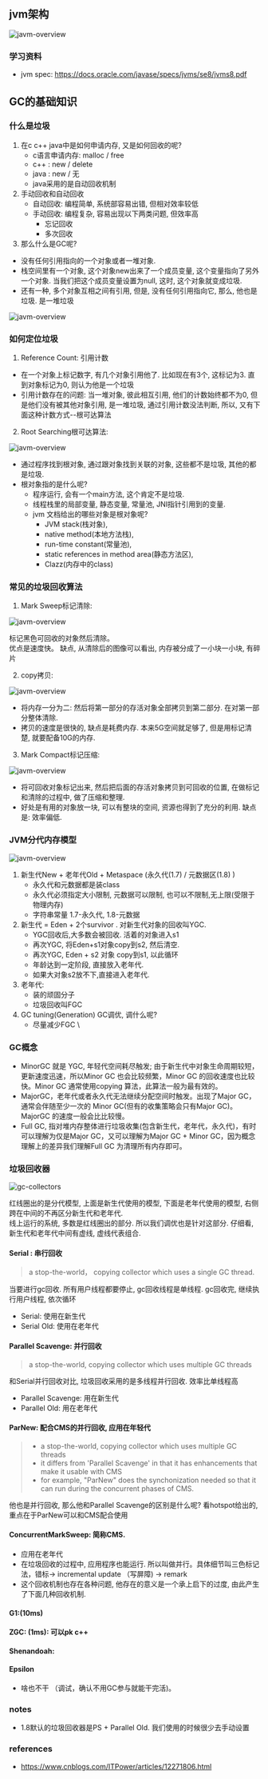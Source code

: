 ## jvm架构

![javm-overview](../../assets/img/jvm-knowledge-graph.jpg)

### 学习资料

* jvm spec: https://docs.oracle.com/javase/specs/jvms/se8/jvms8.pdf

## GC的基础知识

### 什么是垃圾

1. 在c c++ java中是如何申请内存, 又是如何回收的呢?
    - c语言申请内存: malloc  / free
    - c++ : new / delete
    - java : new / 无
    - java采用的是自动回收机制
2. 手动回收和自动回收
    - 自动回收: 编程简单, 系统部容易出错, 但相对效率较低
    - 手动回收: 编程复杂, 容易出现以下两类问题, 但效率高
        - 忘记回收
        - 多次回收
3. 那么什么是GC呢? 
* 没有任何引用指向的一个对象或者一堆对象. 
* 栈空间里有一个对象, 这个对象new出来了一个成员变量, 这个变量指向了另外一个对象. 当我们把这个成员变量设置为null, 这时, 这个对象就变成垃圾.
* 还有一种, 多个对象互相之间有引用, 但是, 没有任何引用指向它, 那么, 他也是垃圾. 是一堆垃圾

![javm-overview](../../assets/img/gc/circle-garbate.png)

### 如何定位垃圾

1. Reference Count: 引用计数
* 在一个对象上标记数字, 有几个对象引用他了. 比如现在有3个, 这标记为3. 直到对象标记为0, 则认为他是一个垃圾
* 引用计数存在的问题: 当一堆对象, 彼此相互引用, 他们的计数始终都不为0, 但是他们没有被其他对象引用, 是一堆垃圾, 通过引用计数没法判断, 所以, 又有下面这种计数方式--根可达算法
2. Root Searching根可达算法:

![javm-overview](../../assets/img/gc/gc-root-search.png)

* 通过程序找到根对象, 通过跟对象找到关联的对象, 这些都不是垃圾, 其他的都是垃圾. 
* 根对象指的是什么呢?
    - 程序运行, 会有一个main方法, 这个肯定不是垃圾. 
    - 线程栈里的局部变量, 静态变量, 常量池, JNI指针引用到的变量.
    - jvm 文档给出的哪些对象是根对象呢? 
        - JVM stack(栈对象), 
        - native method(本地方法栈), 
        - run-time constant(常量池), 
        - static references in method area(静态方法区),
        - Clazz(内存中的class)

### 常见的垃圾回收算法

1. Mark Sweep标记清除:

![javm-overview](../../assets/img/gc/gc-algo-mark-sweep.png)

标记黑色可回收的对象然后清除。 \
优点是速度快。 缺点, 从清除后的图像可以看出, 内存被分成了一小块一小块, 有碎片

2. copy拷贝:

![javm-overview](../../assets/img/gc/gc-algo-copy.png)

* 将内存一分为二: 然后将第一部分的存活对象全部拷贝到第二部分. 在对第一部分整体清除.
* 拷贝的速度是很快的, 缺点是耗费内存. 本来5G空间就足够了, 但是用标记清楚, 就要配备10G的内存. 

3. Mark Compact标记压缩:

![javm-overview](../../assets/img/gc/gc-algo-mark-compact.png)

* 将可回收对象标记出来, 然后把后面的存活对象拷贝到可回收的位置, 在做标记和清除的过程中, 做了压缩和整理.
* 好处是有用的对象放一块, 可以有整块的空间, 资源也得到了充分的利用. 缺点是: 效率偏低.

### JVM分代内存模型

![javm-overview](../../assets/img/gc/heap-memory-arch.png)

1. 新生代New + 老年代Old + Metaspace (永久代(1.7) / 元数据区(1.8) )
    - 永久代和元数据都是装class
    - 永久代必须指定大小限制, 元数据可以限制, 也可以不限制,无上限(受限于物理内存)
    - 字符串常量 1.7-永久代, 1.8-元数据
2. 新生代 = Eden + 2个survivor . 对新生代对象的回收叫YGC.
    - YGC回收后,大多数会被回收. 活着的对象进入s1
    - 再次YGC, 将Eden+s1对象copy到s2, 然后清空.
    - 再次YGC, Eden + s2 对象 copy到s1, 以此循环
    - 年龄达到一定阶段, 直接放入老年代.
    - 如果大对象s2放不下,直接进入老年代.
3. 老年代: 
    - 装的顽固分子
    - 垃圾回收叫FGC
4. GC tuning(Generation) GC调优, 调什么呢?
    - 尽量减少FGC \

### GC概念
- MinorGC 就是 YGC, 年轻代空间耗尽触发; 由于新生代中对象生命周期较短，更新速度迅速，所以Minor GC 也会比较频繁，Minor GC 的回收速度也比较快。Minor GC 通常使用copying 算法，此算法一般为最有效的。
- MajorGC，老年代或者永久代无法继续分配空间时触发。出现了Major GC，通常会伴随至少一次的         Minor GC(但有的收集策略会只有Major GC)。MajorGC 的速度一般会比比较慢。
- Full GC, 指对堆内存整体进行垃圾收集(包含新生代，老年代，永久代)，有时可以理解为仅是Major GC，又可以理解为Major GC + Minor GC，因为概念理解上的差异我们理解Full GC 为清理所有内存即可。

### 垃圾回收器

![gc-collectors](../../assets/img/gc/gc-collectors.png)

红线圈出的是分代模型, 上面是新生代使用的模型, 下面是老年代使用的模型, 右侧跨在中间的不再区分新生代和老年代. \
线上运行的系统, 多数是红线圈出的部分. 所以我们调优也是针对这部分. 仔细看, 新生代和老年代中间有虚线, 虚线代表组合.

#### Serial : 串行回收

> a stop-the-world， copying collector which uses a single GC thread.

当要进行gc回收. 所有用户线程都要停止, gc回收线程是单线程. gc回收完, 继续执行用户线程, 依次循环

* Serial: 使用在新生代
* Serial Old: 使用在老年代

#### Parallel Scavenge: 并行回收

> a stop-the-world, copying collector which uses multiple GC threads

和Serial并行回收对比, 垃圾回收采用的是多线程并行回收. 效率比单线程高

* Parallel Scavenge: 用在新生代
* Parallel Old: 用在老年代

#### ParNew: 配合CMS的并行回收, 应用在年轻代
> - a stop-the-world, copying collector which uses multiple GC threads
> - it differs from 'Parallel Scavenge' in that it has enhancements that make it usable with CMS
> - for example, "ParNew" does the synchonization needed so that it can run during the concurrent phases of CMS.

他也是并行回收, 那么他和Parallel Scavenge的区别是什么呢? 看hotspot给出的, 重点在于ParNew可以和CMS配合使用

#### ConcurrentMarkSweep: 简称CMS. 
- 应用在老年代
- 在垃圾回收的过程中, 应用程序也能运行. 所以叫做并行。具体细节叫三色标记法，错标-> incremental update （写屏障) -> remark
- 这个回收机制也存在各种问题, 他存在的意义是一个承上启下的过度, 由此产生了下面几种回收机制.

#### G1:(10ms)
#### ZGC: (1ms): 可以pk c++
#### Shenandoah:
#### Epsilon 
- 啥也不干 （调试，确认不用GC参与就能干完活)。

### notes
- 1.8默认的垃圾回收器是PS + Parallel Old. 我们使用的时候很少去手动设置


### references
- https://www.cnblogs.com/ITPower/articles/12271806.html